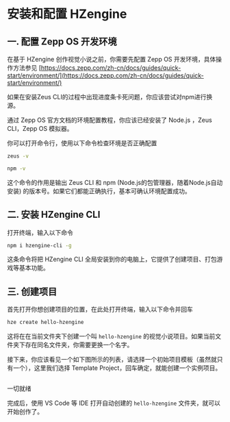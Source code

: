 # 安装和配置 HZengine

## 一. 配置 Zepp OS 开发环境

在基于 HZengine 创作视觉小说之前，你需要先配置 Zepp OS 开发环境，具体操作方法参见 [https://docs.zepp.com/zh-cn/docs/guides/quick-start/environment/](https://docs.zepp.com/zh-cn/docs/guides/quick-start/environment/)

如果在安装Zeus CLI的过程中出现进度条卡死问题，你应该尝试对npm进行换源。

通过 Zepp OS 官方文档的环境配置教程，你应该已经安装了 Node.js ，Zeus CLI，Zepp OS 模拟器。

你可以打开命令行，使用以下命令检查环境是否正确配置

```sh
zeus -v
```

```bash
npm -v
```

这个命令的作用是输出 Zeus CLI 和 npm (Node.js的包管理器，随着Node.js自动安装) 的版本号。如果它们都能正确执行，基本可确认环境配置成功。

## 二.  安装 HZengine CLI

打开终端，输入以下命令

```bash
npm i hzengine-cli -g
```

这条命令将把 HZengine CLI 全局安装到你的电脑上，它提供了创建项目、打包游戏等基本功能。

## 三. 创建项目

首先打开你想创建项目的位置，在此处打开终端，输入以下命令并回车

```bash
hze create hello-hzengine
```

这将在在当前文件夹下创建一个叫 `hello-hzengine` 的视觉小说项目。如果当前文件夹下存在同名文件夹，你需要更换一个名字。

接下来，你应该看见一个如下图所示的列表，请选择一个初始项目模板（虽然就只有一个），这里我们选择 Template Project，回车确定，就能创建一个实例项目。

<figure><img src="/static/image/image (1).png" alt=""><figcaption></figcaption></figure>

一切就绪

完成后，使用 VS Code 等 IDE 打开自动创建的 `hello-hzengine` 文件夹，就可以开始创作了。

